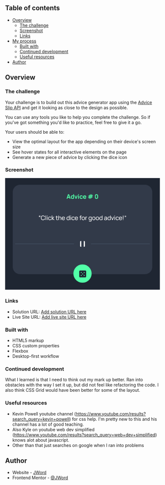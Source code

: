 ## Table of contents

-   [Overview](#overview)
    -   [The challenge](#the-challenge)
    -   [Screenshot](#screenshot)
    -   [Links](#links)
-   [My process](#my-process)
    -   [Built with](#built-with)
    -   [Continued development](#continued-development)
    -   [Useful resources](#useful-resources)
-   [Author](#author)

## Overview

### The challenge

Your challenge is to build out this advice generator app using the [Advice Slip API](https://api.adviceslip.com) and get it looking as close to the design as possible.

You can use any tools you like to help you complete the challenge. So if you've got something you'd like to practice, feel free to give it a go.

Your users should be able to:

-   View the optimal layout for the app depending on their device's screen size
-   See hover states for all interactive elements on the page
-   Generate a new piece of advice by clicking the dice icon

### Screenshot

![Screenshot](https://github.com/jwren4170/advice-generator/blob/master/Screenshot.png)

### Links

-   Solution URL: [Add solution URL here](https://your-solution-url.com)
-   Live Site URL: [Add live site URL here](https://your-live-site-url.com)

### Built with

-   HTML5 markup
-   CSS custom properties
-   Flexbox
-   Desktop-first workflow

### Continued development

What I learned is that I need to think out my mark up better. Ran into obstacles with the way I set it up, but did not feel like refactoring the code. I also think CSS Grid would have been better for some of the layout.

### Useful resources

-   Kevin Powell youtube channel (https://www.youtube.com/results?search_query=kevin+powell) for css help. I'm pretty new to this and his channel has a lot of good teaching.
-   Also Kyle on youtube web dev simplified (https://www.youtube.com/results?search_query=web+dev+simplified) knows alot about javascript.
-   Other than that just searches on google when I ran into problems

## Author

-   Website - [JWord](https://www.your-site.com)
-   Frontend Mentor - [@JWord](https://www.frontendmentor.io/profile/jwren4170)
